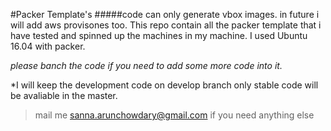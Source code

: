 #Packer Template's
#####code can only generate vbox images. in future i will add aws provisones too.
This repo contain all the packer template that i have tested and spinned up the machines in my machine. I used Ubuntu 16.04 with packer.

*please banch the code if you need to add some more code into it.*

*I will keep the development code on develop branch only stable code will be avaliable in the master.
>mail me sanna.arunchowdary@gmail.com if you need anything else

